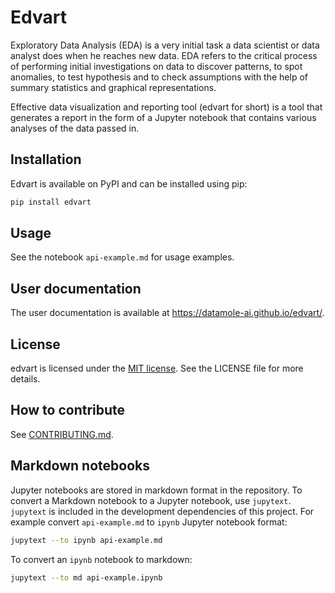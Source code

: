 # Edvart

Exploratory Data Analysis (EDA) is a very initial task a data scientist
or data analyst does when he reaches new data.
EDA refers to the critical process of performing
initial investigations on data to discover patterns, to spot
anomalies, to test hypothesis and to check assumptions with the help
of summary statistics and graphical representations.

Effective data visualization and reporting tool (edvart for short) is a tool that
generates a report in the form of a Jupyter notebook that contains various
analyses of the data passed in.

## Installation
Edvart is available on PyPI and can be installed using pip:
```bash
pip install edvart
```

## Usage
See the notebook `api-example.md` for usage examples.

## User documentation

The user documentation is available at https://datamole-ai.github.io/edvart/.

## License
edvart is licensed under the [MIT license](https://opensource.org/license/mit/). See the LICENSE file for more details.

## How to contribute
See [CONTRIBUTING.md](CONTRIBUTING.md).

## Markdown notebooks
Jupyter notebooks are stored in markdown format in the repository. To convert a Markdown notebook to a Jupyter notebook, use `jupytext`. `jupytext` is included in the development dependencies of this project.
For example convert `api-example.md` to `ipynb` Jupyter notebook format:
```bash
jupytext --to ipynb api-example.md
```

To convert an `ipynb` notebook to markdown:
```bash
jupytext --to md api-example.ipynb
```
